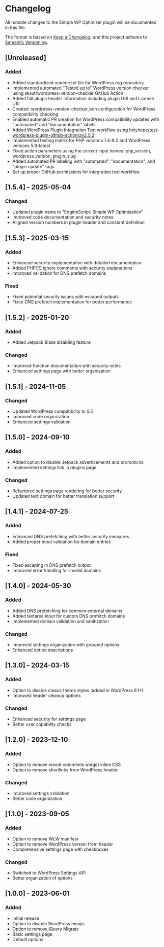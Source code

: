 # Changelog

All notable changes to the Simple WP Optimizer plugin will be documented in this file.

The format is based on [Keep a Changelog](https://keepachangelog.com/en/1.0.0/),
and this project adheres to [Semantic Versioning](https://semver.org/spec/v2.0.0.html).

## [Unreleased]
### Added
- Added standardized readme.txt file for WordPress.org repository
- Implemented automated "Tested up to" WordPress version checker using skaut/wordpress-version-checker GitHub Action
- Added full plugin header information including plugin URI and License URI
- Created .wordpress-version-checker.json configuration for WordPress compatibility checking
- Enabled automatic PR creation for WordPress compatibility updates with "automated" and "documentation" labels
- Added WordPress Plugin Integration Test workflow using holyhope/test-wordpress-plugin-github-action@v2.0.2
- Implemented testing matrix for PHP versions 7.4-8.2 and WordPress versions 5.9-latest
- Fixed action parameters using the correct input names: php_version, wordpress_version, plugin_slug
- Added automated PR labeling with "automated", "documentation", and "plugin update" tags
- Set up proper GitHub permissions for integration test workflow

## [1.5.4] - 2025-05-04
### Changed
- Updated plugin name to "EngineScript: Simple WP Optimization"
- Improved code documentation and security notes
- Aligned version numbers in plugin header and constant definition

## [1.5.3] - 2025-03-15
### Added
- Enhanced security implementation with detailed documentation
- Added PHPCS ignore comments with security explanations
- Improved validation for DNS prefetch domains

### Fixed
- Fixed potential security issues with escaped outputs
- Fixed DNS prefetch implementation for better performance

## [1.5.2] - 2025-01-20
### Added
- Added Jetpack Blaze disabling feature

### Changed
- Improved function documentation with security notes
- Enhanced settings page with better organization

## [1.5.1] - 2024-11-05
### Changed
- Updated WordPress compatibility to 6.5
- Improved code organization
- Enhanced settings validation

## [1.5.0] - 2024-09-10
### Added
- Added option to disable Jetpack advertisements and promotions
- Implemented settings link in plugins page

### Changed
- Refactored settings page rendering for better security
- Updated text domain for better translation support

## [1.4.1] - 2024-07-25
### Added
- Enhanced DNS prefetching with better security measures
- Added proper input validation for domain entries

### Fixed
- Fixed escaping in DNS prefetch output
- Improved error handling for invalid domains

## [1.4.0] - 2024-05-30
### Added
- Added DNS prefetching for common external domains
- Added textarea input for custom DNS prefetch domains
- Implemented domain validation and sanitization

### Changed
- Improved settings organization with grouped options
- Enhanced option descriptions

## [1.3.0] - 2024-03-15
### Added
- Option to disable classic theme styles (added in WordPress 6.1+)
- Improved header cleanup options

### Changed
- Enhanced security for settings page
- Better user capability checks

## [1.2.0] - 2023-12-10
### Added
- Option to remove recent comments widget inline CSS
- Option to remove shortlinks from WordPress header

### Changed
- Improved settings validation
- Better code organization

## [1.1.0] - 2023-09-05
### Added
- Option to remove WLW manifest
- Option to remove WordPress version from header
- Comprehensive settings page with checkboxes

### Changed
- Switched to WordPress Settings API
- Better organization of options

## [1.0.0] - 2023-06-01
### Added
- Initial release
- Option to disable WordPress emojis
- Option to remove jQuery Migrate
- Basic settings page
- Default options